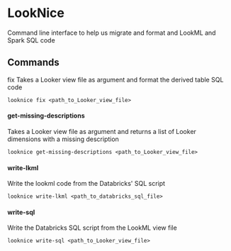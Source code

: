 # LookNice
Command line interface to help us migrate and format and LookML and Spark SQL code

## Commands
fix
Takes a Looker view file as argument and format the derived table SQL code
```command
looknice fix <path_to_Looker_view_file>
```

#### get-missing-descriptions
Takes a Looker view file as argument and returns a list of Looker dimensions with a missing description
```
looknice get-missing-descriptions <path_to_Looker_view_file>
```

#### write-lkml
Write the lookml code from the Databricks' SQL script
```
looknice write-lkml <path_to_databricks_sql_file>
```

#### write-sql
Write the Databricks SQL script from the LookML view file
```
looknice write-sql <path_to_Looker_view_file>
```



